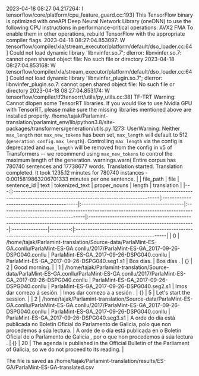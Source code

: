 2023-04-18 08:27:04.217264: I tensorflow/core/platform/cpu_feature_guard.cc:193] This TensorFlow binary is optimized with oneAPI Deep Neural Network Library (oneDNN) to use the following CPU instructions in performance-critical operations:  AVX2 FMA
To enable them in other operations, rebuild TensorFlow with the appropriate compiler flags.
2023-04-18 08:27:04.853097: W tensorflow/compiler/xla/stream_executor/platform/default/dso_loader.cc:64] Could not load dynamic library 'libnvinfer.so.7'; dlerror: libnvinfer.so.7: cannot open shared object file: No such file or directory
2023-04-18 08:27:04.853168: W tensorflow/compiler/xla/stream_executor/platform/default/dso_loader.cc:64] Could not load dynamic library 'libnvinfer_plugin.so.7'; dlerror: libnvinfer_plugin.so.7: cannot open shared object file: No such file or directory
2023-04-18 08:27:04.853174: W tensorflow/compiler/tf2tensorrt/utils/py_utils.cc:38] TF-TRT Warning: Cannot dlopen some TensorRT libraries. If you would like to use Nvidia GPU with TensorRT, please make sure the missing libraries mentioned above are installed properly.
/home/tajak/Parlamint-translation/parlamint_env/lib/python3.8/site-packages/transformers/generation/utils.py:1273: UserWarning: Neither `max_length` nor `max_new_tokens` has been set, `max_length` will default to 512 (`generation_config.max_length`). Controlling `max_length` via the config is deprecated and `max_length` will be removed from the config in v5 of Transformers -- we recommend using `max_new_tokens` to control the maximum length of the generation.
  warnings.warn(
Entire corpus has 780740 sentences and 17738677 words.
Translation started.
Translation completed. It took 1235.12 minutes for 780740 instances - 0.0015819863206701333 minutes per one sentence.
|    | file_path                                                                                                                                  | file                                      | sentence_id                                | text                                                                                                             | tokenized_text                                                                                                            | proper_nouns   |   length | translation                                                                                                         |
|---:|:-------------------------------------------------------------------------------------------------------------------------------------------|:------------------------------------------|:-------------------------------------------|:-----------------------------------------------------------------------------------------------------------------|:--------------------------------------------------------------------------------------------------------------------------|:---------------|---------:|:--------------------------------------------------------------------------------------------------------------------|
|  0 | /home/tajak/Parlamint-translation/Source-data/ParlaMint-ES-GA.conllu/ParlaMint-ES-GA.conllu/2017/ParlaMint-ES-GA_2017-09-26-DSPG040.conllu | ParlaMint-ES-GA_2017-09-26-DSPG040.conllu | ParlaMint-ES-GA_2017-09-26-DSPG040.seg1.s1 | Bos días.                                                                                                        | Bos días .                                                                                                                | {}             |        2 | Good morning.                                                                                                       |
|  1 | /home/tajak/Parlamint-translation/Source-data/ParlaMint-ES-GA.conllu/ParlaMint-ES-GA.conllu/2017/ParlaMint-ES-GA_2017-09-26-DSPG040.conllu | ParlaMint-ES-GA_2017-09-26-DSPG040.conllu | ParlaMint-ES-GA_2017-09-26-DSPG040.seg2.s1 | Imos dar comezo á sesión.                                                                                        | Imos dar comezo a a sesión .                                                                                              | {}             |        5 | Let's start the session.                                                                                            |
|  2 | /home/tajak/Parlamint-translation/Source-data/ParlaMint-ES-GA.conllu/ParlaMint-ES-GA.conllu/2017/ParlaMint-ES-GA_2017-09-26-DSPG040.conllu | ParlaMint-ES-GA_2017-09-26-DSPG040.conllu | ParlaMint-ES-GA_2017-09-26-DSPG040.seg3.s1 | A orde do día está publicada no Boletín Oficial do Parlamento de Galicia, polo que non procedemos á súa lectura. | A orde de o día está publicada en o Boletín Oficial de o Parlamento de Galicia , por o que non procedemos á súa lectura . | {}             |       20 | The agenda is published in the Official Bulletin of the Parliament of Galicia, so we do not proceed to its reading. |




The file is saved as /home/tajak/Parlamint-translation/results/ES-GA/ParlaMint-ES-GA-translated.csv
